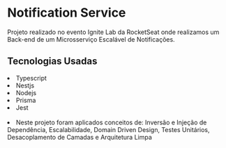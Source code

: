 <h1>Notification Service</h1>
Projeto realizado no evento Ignite Lab da RocketSeat onde realizamos um Back-end de um Microsserviço Escalável de Notificações.

<br>
<h2>Tecnologias Usadas</h1>
<li>Typescript</li>
<li>Nestjs</li>
<li>Nodejs</li>
<li>Prisma</li>
<li>Jest</li>
<br>
<li>Neste projeto foram aplicados conceitos de: Inversão e Injeção de Dependência, Escalabilidade, Domain Driven Design, Testes Unitários, Desacoplamento de Camadas e Arquitetura Limpa
